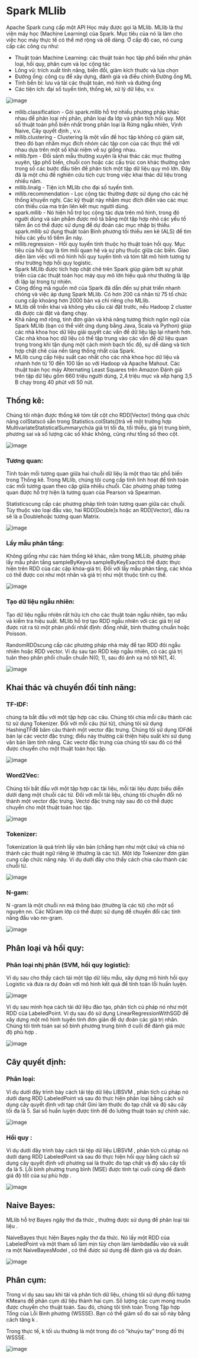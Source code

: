 # Spark MLlib
Apache Spark cung cấp một API Học máy được gọi là MLlib. MLlib là thư viện máy học (Machine Learning) của Spark. Mục tiêu của nó là làm cho việc học máy thực tế có thể mở rộng và dễ dàng. Ở cấp độ cao, nó cung cấp các công cụ như:

  - Thuật toán Machine Learning: các thuật toán học tập phổ biến như phân loại, hồi quy, phân cụm và lọc cộng tác
  - Lông vũ: trích xuất tính năng, biến đổi, giảm kích thước và lựa chọn
  - Đường ống: công cụ để xây dựng, đánh giá và điều chỉnh Đường ống ML
  - Tính bền bỉ: lưu và tải các thuật toán, mô hình và đường ống
  - Các tiện ích: đại số tuyến tính, thống kê, xử lý dữ liệu, v.v.

![image](https://user-images.githubusercontent.com/49860428/116812109-2f6c0b80-ab77-11eb-9db1-86e7172e8aff.png)

  - mllib.classification - Gói spark.mllib hỗ trợ nhiều phương pháp khác nhau để phân loại nhị phân, phân loại đa lớp và phân tích hồi quy. Một số thuật toán phổ biến nhất trong phân loại là Rừng ngẫu nhiên, Vịnh Naive, Cây quyết định , v.v.
  - mllib.clustering - Clustering là một vấn đề học tập không có giám sát, theo đó bạn nhằm mục đích nhóm các tập con của các thực thể với nhau dựa trên một số khái niệm về sự giống nhau.
  - mllib.fpm - Đối sánh mẫu thường xuyên là khai thác các mục thường xuyên, tập phổ biến, chuỗi con hoặc các cấu trúc con khác thường nằm trong số các bước đầu tiên để phân tích một tập dữ liệu quy mô lớn. Đây đã là một chủ đề nghiên cứu tích cực trong việc khai thác dữ liệu trong nhiều năm.
  - mllib.linalg - Tiện ích MLlib cho đại số tuyến tính.
  - mllib.recommendation - Lọc cộng tác thường được sử dụng cho các hệ thống khuyến nghị. Các kỹ thuật này nhằm mục đích điền vào các mục còn thiếu của ma trận liên kết mục người dùng.
  - spark.mllib - Nó hiện hỗ trợ lọc cộng tác dựa trên mô hình, trong đó người dùng và sản phẩm được mô tả bằng một tập hợp nhỏ các yếu tố tiềm ẩn có thể được sử dụng để dự đoán các mục nhập bị thiếu. spark.mllib sử dụng thuật toán Bình phương tối thiểu xen kẽ (ALS) để tìm hiểu các yếu tố tiềm ẩn này.
  - mllib.regression - Hồi quy tuyến tính thuộc họ thuật toán hồi quy. Mục tiêu của hồi quy là tìm mối quan hệ và sự phụ thuộc giữa các biến. Giao diện làm việc với mô hình hồi quy tuyến tính và tóm tắt mô hình tương tự như trường hợp hồi quy logistic.
  - Spark MLlib được tích hợp chặt chẽ trên Spark giúp giảm bớt sự phát triển của các thuật toán học máy quy mô lớn hiệu quả như thường là lặp đi lặp lại trong tự nhiên.
  - Cộng đồng mã nguồn mở của Spark đã dẫn đến sự phát triển nhanh chóng và việc áp dụng Spark MLlib. Có hơn 200 cá nhân từ 75 tổ chức cung cấp khoảng hơn 2000 bản vá chỉ riêng cho MLlib.
  - MLlib dễ triển khai và không yêu cầu cài đặt trước, nếu Hadoop 2 cluster đã được cài đặt và đang chạy.
  - Khả năng mở rộng, tính đơn giản và khả năng tương thích ngôn ngữ của Spark MLlib (bạn có thể viết ứng dụng bằng Java, Scala và Python) giúp các nhà khoa học dữ liệu giải quyết các vấn đề dữ liệu lặp lại nhanh hơn. Các nhà khoa học dữ liệu có thể tập trung vào các vấn đề dữ liệu quan trọng trong khi tận dụng một cách minh bạch tốc độ, sự dễ dàng và tích hợp chặt chẽ của nền tảng thống nhất của Spark.
  - MLlib cung cấp hiệu suất cao nhất cho các nhà khoa học dữ liệu và nhanh hơn từ 10 đến 100 lần so với Hadoop và Apache Mahout. Các thuật toán học máy Alternating Least Squares trên Amazon Đánh giá trên tập dữ liệu gồm 660 triệu người dùng, 2,4 triệu mục và xếp hạng 3,5 B chạy trong 40 phút với 50 nút.

## Thống kê:
Chúng tôi nhận được thống kê tóm tắt cột cho RDD[Vector] thông qua chức năng colStatscó sẵn trong Statistics.colStats()trả về một trường hợp MultivariateStatisticalSummarychứa giá trị tối đa, tối thiểu, giá trị trung bình, phương sai và số lượng các số khác không, cũng như tổng số theo cột.

![image](https://user-images.githubusercontent.com/49860428/116812167-8245c300-ab77-11eb-9c27-c49f502151e6.png)

### Tương quan:
Tính toán mối tương quan giữa hai chuỗi dữ liệu là một thao tác phổ biến trong Thống kê. Trong MLlib, chúng tôi cung cấp tính linh hoạt để tính toán các mối tương quan theo cặp giữa nhiều chuỗi. Các phương pháp tương quan được hỗ trợ hiện là tương quan của Pearson và Spearman.

Statisticscung cấp các phương pháp tính toán tương quan giữa các chuỗi. Tùy thuộc vào loại đầu vào, hai RDD[Double]s hoặc an RDD[Vector], đầu ra sẽ là a Doublehoặc tương quan Matrix.

![image](https://user-images.githubusercontent.com/49860428/116812215-bae59c80-ab77-11eb-8f65-1d0c445c4e6a.png)

### Lấy mẫu phân tầng:
Không giống như các hàm thống kê khác, nằm trong MLLib, phương pháp lấy mẫu phân tầng sampleByKeyvà sampleByKeyExactcó thể được thực hiện trên RDD của các cặp khóa-giá trị. Đối với lấy mẫu phân tầng, các khóa có thể được coi như một nhãn và giá trị như một thuộc tính cụ thể.

![image](https://user-images.githubusercontent.com/49860428/116812234-f08a8580-ab77-11eb-9f69-eb135b68ba7c.png)

### Tạo dữ liệu ngẫu nhiên:
Tạo dữ liệu ngẫu nhiên rất hữu ích cho các thuật toán ngẫu nhiên, tạo mẫu và kiểm tra hiệu suất. MLlib hỗ trợ tạo RDD ngẫu nhiên với các giá trị iid được rút ra từ một phân phối nhất định: đồng nhất, bình thường chuẩn hoặc Poisson.

RandomRDDscung cấp các phương pháp nhà máy để tạo RDD đôi ngẫu nhiên hoặc RDD vector. Ví dụ sau tạo RDD kép ngẫu nhiên, có các giá trị tuân theo phân phối chuẩn chuẩn N(0, 1), sau đó ánh xạ nó tới N(1, 4).

![image](https://user-images.githubusercontent.com/49860428/116812244-0009ce80-ab78-11eb-906f-fe3dbd6a118d.png)

## Khai thác và chuyển đổi tính năng:
### TF-IDF:
chúng ta bắt đầu với một tập hợp các câu. Chúng tôi chia mỗi câu thành các từ sử dụng Tokenizer. Đối với mỗi câu (túi từ), chúng tôi sử dụng HashingTFđể băm câu thành một vector đặc trưng. Chúng tôi sử dụng IDFđể bán lại các vectơ đặc trưng; điều này thường cải thiện hiệu suất khi sử dụng văn bản làm tính năng. Các vectơ đặc trưng của chúng tôi sau đó có thể được chuyển cho một thuật toán học tập.

![image](https://user-images.githubusercontent.com/49860428/116812261-19ab1600-ab78-11eb-8e3a-48c9a7ef5d5e.png)

### Word2Vec:
Chúng tôi bắt đầu với một tập hợp các tài liệu, mỗi tài liệu được biểu diễn dưới dạng một chuỗi các từ. Đối với mỗi tài liệu, chúng tôi chuyển đổi nó thành một vector đặc trưng. Vectơ đặc trưng này sau đó có thể được chuyển cho một thuật toán học tập.

![image](https://user-images.githubusercontent.com/49860428/116812277-2af42280-ab78-11eb-91f5-d54feb187a7d.png)

### Tokenizer:
Tokenization là quá trình lấy văn bản (chẳng hạn như một câu) và chia nó thành các thuật ngữ riêng lẻ (thường là các từ). Một lớp Tokenizer đơn giản cung cấp chức năng này. Ví dụ dưới đây cho thấy cách chia câu thành các chuỗi từ.

![image](https://user-images.githubusercontent.com/49860428/116812286-3b0c0200-ab78-11eb-9a23-5ad0b01fd2cd.png)

### N-gam:
N -gram là một chuỗi nn mã thông báo (thường là các từ) cho một số nguyên nn. Các NGram lớp có thể được sử dụng để chuyển đổi các tính năng đầu vào nn-gram.

![image](https://user-images.githubusercontent.com/49860428/116812302-5d9e1b00-ab78-11eb-808c-b45ea6ef5a42.png)

## Phân loại và hồi quy:
### Phân loại nhị phân (SVM, hồi quy logistic):
Ví dụ sau cho thấy cách tải một tập dữ liệu mẫu, xây dựng mô hình hồi quy Logistic và đưa ra dự đoán với mô hình kết quả để tính toán lỗi huấn luyện.

![image](https://user-images.githubusercontent.com/49860428/116812390-bcfc2b00-ab78-11eb-9905-16a1990570b8.png)

Ví dụ sau minh họa cách tải dữ liệu đào tạo, phân tích cú pháp nó như một RDD của LabeledPoint. Ví dụ sau đó sử dụng LinearRegressionWithSGD để xây dựng một mô hình tuyến tính đơn giản để dự đoán các giá trị nhãn. Chúng tôi tính toán sai số bình phương trung bình ở cuối để đánh giá mức độ phù hợp .

![image](https://user-images.githubusercontent.com/49860428/116812404-cbe2dd80-ab78-11eb-9c1d-8c195034eafe.png)

## Cây quyết định:
### Phân loại:
Ví dụ dưới đây trình bày cách tải tệp dữ liệu LIBSVM , phân tích cú pháp nó dưới dạng RDD LabeledPoint và sau đó thực hiện phân loại bằng cách sử dụng cây quyết định với tạp chất Gini làm thước đo tạp chất và độ sâu cây tối đa là 5. Sai số huấn luyện được tính để đo lường thuật toán sự chính xác.

![image](https://user-images.githubusercontent.com/49860428/116812425-e1580780-ab78-11eb-98c5-ef7e1475788f.png)

### Hồi quy :

Ví dụ dưới đây trình bày cách tải tệp dữ liệu LIBSVM , phân tích cú pháp nó dưới dạng RDD LabeledPoint và sau đó thực hiện hồi quy bằng cách sử dụng cây quyết định với phương sai là thước đo tạp chất và độ sâu cây tối đa là 5. Lỗi bình phương trung bình (MSE) được tính tại cuối cùng để đánh giá độ tốt của sự phù hợp .

![image](https://user-images.githubusercontent.com/49860428/116812445-fa60b880-ab78-11eb-8f38-ab9117baae52.png)

## Naive Bayes:
MLlib hỗ trợ Bayes ngây thơ đa thức , thường được sử dụng để phân loại tài liệu .

NaiveBayes thực hiện Bayes ngây thơ đa thức. Nó lấy một RDD của LabeledPoint và một tham số làm mịn tùy chọn làm lambdađầu vào và xuất ra một NaiveBayesModel , có thể được sử dụng để đánh giá và dự đoán.

![image](https://user-images.githubusercontent.com/49860428/116812464-0d738880-ab79-11eb-948d-650a3d2ec607.png)

## Phân cụm:
Trong ví dụ sau sau khi tải và phân tích dữ liệu, chúng tôi sử dụng đối tượng KMeans để phân cụm dữ liệu thành hai cụm. Số lượng các cụm mong muốn được chuyển cho thuật toán. Sau đó, chúng tôi tính toán Trong Tập hợp Tổng của Lỗi Bình phương (WSSSE). Bạn có thể giảm số đo sai số này bằng cách tăng k .

Trong thực tế, k tối ưu thường là một trong đó có "khuỷu tay" trong đồ thị WSSSE.

![image](https://user-images.githubusercontent.com/49860428/116812479-24b27600-ab79-11eb-97d8-5ccf199dc2c7.png)

